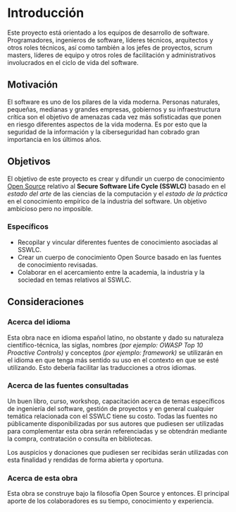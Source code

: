 # Introducción
Este proyecto está orientado a los equipos de desarrollo de software. Programadores, ingenieros de software, líderes técnicos, arquitectos y otros roles técnicos, así como también a los jefes de proyectos, scrum masters, líderes de equipo y otros roles de facilitación y administrativos involucrados en el ciclo de vida del software.

## Motivación
El software es uno de los pilares de la vida moderna. Personas naturales, pequeñas, medianas y grandes empresas, gobiernos y su infraestructura crítica son el objetivo de amenazas cada vez más sofisticadas que ponen en riesgo diferentes aspectos de la vida moderna. Es por esto que la seguridad de la información y la ciberseguridad han cobrado gran importancia en los últimos años.

## Objetivos
El objetivo de este proyecto es crear y difundir un cuerpo de conocimiento [Open Source](https://github.com/jarriagadac/sswlcbok/blob/main/LICENSE) relativo al __Secure Software Life Cycle (SSWLC)__ basado en el _estado del arte_ de las ciencias de la computación y el _estado de la práctica_ en el conocimiento empírico de la industria del software. Un objetivo ambicioso pero no imposible.

### Específicos
- Recopilar y vincular diferentes fuentes de conocimiento asociadas al SSWLC.
- Crear un cuerpo de conocimiento Open Source basado en las fuentes de conocimiento revisadas.
- Colaborar en el acercamiento entre la academia, la industria y la sociedad en temas relativos al SSWLC.

## Consideraciones
### Acerca del idioma
Esta obra nace en idioma español latino, no obstante y dado su naturaleza científico-técnica, las siglas, nombres _(por ejemplo: OWASP Top 10 Proactive Controls)_ y conceptos _(por ejemplo: framework)_ se utilizarán en el idioma en que tenga más sentido su uso en el contexto en que se esté utilizando. Esto debería facilitar las traducciones a otros idiomas.

### Acerca de las fuentes consultadas
Un buen libro, curso, workshop, capacitación acerca de temas específicos de ingeniería del software, gestión de proyectos y en general cualquier temática relacionada con el SSWLC tiene su costo. Todas las fuentes no públicamente disponibilizadas por sus autores que pudiesen ser utilizadas para complementar esta obra serán referenciadas y se obtendrán mediante la compra, contratación o consulta en bibliotecas.

Los auspicios y donaciones que pudiesen ser recibidas serán utilizadas con esta finalidad y rendidas de forma abierta y oportuna.


### Acerca de esta obra
Esta obra se construye bajo la filosofía Open Source y entonces. El principal aporte de los colaboradores es su tiempo, conocimiento y experiencia.